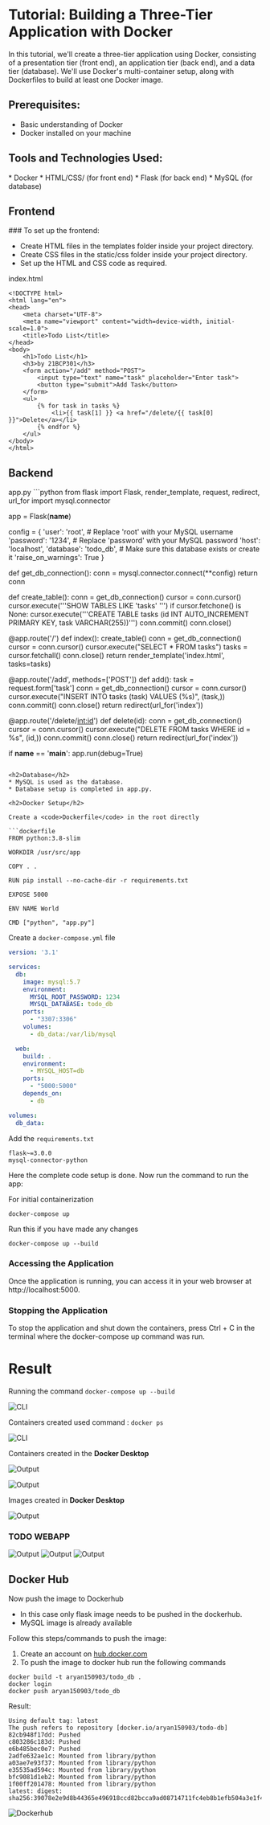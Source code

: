 # Tutorial: Building a Three-Tier Application with Docker

In this tutorial, we'll create a three-tier application using Docker, consisting of a presentation tier (front end), an application tier (back end), and a data tier (database). We'll use Docker's multi-container setup, along with Dockerfiles to build at least one Docker image.

<h2>Prerequisites:</h2>

* Basic understanding of Docker
* Docker installed on your machine

<h2>Tools and Technologies Used:</h2>
* Docker
* HTML/CSS/ (for front end)
* Flask (for back end)
* MySQL (for database)

<h2>Frontend</h2>
### To set up the frontend:

* Create HTML files in the templates folder inside your project directory.
* Create CSS files in the static/css folder inside your project directory.
* Set up the HTML and CSS code as required.

index.html
```angular2html
<!DOCTYPE html>
<html lang="en">
<head>
    <meta charset="UTF-8">
    <meta name="viewport" content="width=device-width, initial-scale=1.0">
    <title>Todo List</title>
</head>
<body>
    <h1>Todo List</h1>
    <h3>by 21BCP301</h3>
    <form action="/add" method="POST">
        <input type="text" name="task" placeholder="Enter task">
        <button type="submit">Add Task</button>
    </form>
    <ul>
        {% for task in tasks %}
            <li>{{ task[1] }} <a href="/delete/{{ task[0] }}">Delete</a></li>
        {% endfor %}
    </ul>
</body>
</html>
```

<h2>Backend</h2>
app.py
```python
from flask import Flask, render_template, request, redirect, url_for
import mysql.connector

app = Flask(__name__)

config = {
    'user': 'root',  # Replace 'root' with your MySQL username
    'password': '1234',  # Replace 'password' with your MySQL password
    'host': 'localhost',
    'database': 'todo_db',  # Make sure this database exists or create it
    'raise_on_warnings': True
}

def get_db_connection():
    conn = mysql.connector.connect(**config)
    return conn

def create_table():
    conn = get_db_connection()
    cursor = conn.cursor()
    cursor.execute('''SHOW TABLES LIKE 'tasks' ''')
    if cursor.fetchone() is None:
        cursor.execute('''CREATE TABLE tasks
                          (id INT AUTO_INCREMENT PRIMARY KEY, task VARCHAR(255))''')
        conn.commit()
    conn.close()



@app.route('/')
def index():
    create_table()
    conn = get_db_connection()
    cursor = conn.cursor()
    cursor.execute("SELECT * FROM tasks")
    tasks = cursor.fetchall()
    conn.close()
    return render_template('index.html', tasks=tasks)

@app.route('/add', methods=['POST'])
def add():
    task = request.form['task']
    conn = get_db_connection()
    cursor = conn.cursor()
    cursor.execute("INSERT INTO tasks (task) VALUES (%s)", (task,))
    conn.commit()
    conn.close()
    return redirect(url_for('index'))

@app.route('/delete/<int:id>')
def delete(id):
    conn = get_db_connection()
    cursor = conn.cursor()
    cursor.execute("DELETE FROM tasks WHERE id = %s", (id,))
    conn.commit()
    conn.close()
    return redirect(url_for('index'))

if __name__ == '__main__':
    app.run(debug=True)
```

<h2>Database</h2>
* MySQL is used as the database.
* Database setup is completed in app.py.

<h2>Docker Setup</h2>

Create a <code>Dockerfile</code> in the root directly

```dockerfile
FROM python:3.8-slim

WORKDIR /usr/src/app

COPY . .

RUN pip install --no-cache-dir -r requirements.txt

EXPOSE 5000

ENV NAME World

CMD ["python", "app.py"]
```

Create a <code>docker-compose.yml</code> file

```yaml
version: '3.1'

services:
  db:
    image: mysql:5.7
    environment:
      MYSQL_ROOT_PASSWORD: 1234
      MYSQL_DATABASE: todo_db
    ports:
      - "3307:3306" 
    volumes:
      - db_data:/var/lib/mysql

  web:
    build: .
    environment:
      - MYSQL_HOST=db
    ports:
      - "5000:5000"
    depends_on:
      - db

volumes:
  db_data:

```

Add the <code>requirements.txt</code>

```text
flask~=3.0.0
mysql-connector-python
```

Here the complete code setup is done.
Now run the command to run the app:

For initial containerization
```commandline
docker-compose up
```

Run this if you have made any changes 
```commandline
docker-compose up --build
```
<h3>Accessing the Application</h3>
Once the application is running, you can access it in your web browser at http://localhost:5000.

<h3>Stopping the Application</h3>
To stop the application and shut down the containers, press Ctrl + C in the terminal where the docker-compose up command was run.

# Result
Running the command <code>docker-compose up --build</code>

![CLI](./images/cli1.png)

Containers created 
used command : <code>docker ps</code>

![CLI](./images/cli2.png)

Containers created in the <b>Docker Desktop</b>

![Output](./images/dd2.png)

![Output](./images/dd1.png)

Images created in <b>Docker Desktop</b>

![Output](./images/dd3.png)
### TODO WEBAPP 

![Output](./images/output1.png)
![Output](./images/output2.png)
![Output](./images/output3.png)

## Docker Hub

Now push the image to Dockerhub
* In this case only flask image needs to be pushed in the dockerhub.
* MySQL image is already available

Follow this steps/commands to push the image: 

1. Create an account on [hub.docker.com](https://hub.docker.com/)
2. To push the image to docker hub run the following commands

```commandline
docker build -t aryan150903/todo_db .
docker login
docker push aryan150903/todo_db
```
Result: 
```commandline
Using default tag: latest
The push refers to repository [docker.io/aryan150903/todo-db]
82cb948f17dd: Pushed
c803286c183d: Pushed
e6b485bec0e7: Pushed
2adfe632ae1c: Mounted from library/python
a03ae7e93f37: Mounted from library/python
e35535ad594c: Mounted from library/python
bfc9081d1eb2: Mounted from library/python
1f00ff201478: Mounted from library/python
latest: digest: sha256:39078e2e9d8b44365e496918ccd82bcca9ad08714711fc4eb8b1efb504a3e1f4 size: 1998
```
![Dockerhub](./images/dh1.png)
